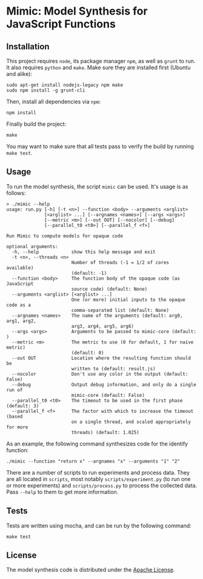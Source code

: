 # Mimic: Model Synthesis for JavaScript Functions

## Installation

This project requires `node`, its package manager `npm`, as well as `grunt` to run.  It also requires `python` and `make`.  Make sure they are installed first (Ubuntu and alike):

    sudo apt-get install nodejs-legacy npm make
    sudo npm install -g grunt-cli

Then, install all dependencies via `npm`:

    npm install

Finally build the project:

    make

You may want to make sure that all tests pass to verify the build by running `make test`.

## Usage

To run the model synthesis, the script `mimic` can be used.  It's usage is as follows:

    > ./mimic --help
    usage: run.py [-h] [-t <n>] --function <body> --arguments <arglist>
                  [<arglist> ...] [--argnames <names>] [--args <args>]
                  [--metric <m>] [--out OUT] [--nocolor] [--debug]
                  [--parallel_t0 <t0>] [--parallel_f <f>]

    Run Mimic to compute models for opaque code

    optional arguments:
      -h, --help            show this help message and exit
      -t <n>, --threads <n>
                            Number of threads (-1 = 1/2 of cores available)
                            (default: -1)
      --function <body>     The function body of the opaque code (as JavaScript
                            source code) (default: None)
      --arguments <arglist> [<arglist> ...]
                            One (or more) initial inputs to the opaque code as a
                            comma-separated list (default: None)
      --argnames <names>    The name of the arguments (default: arg0, arg1, arg2,
                            arg3, arg4, arg5, arg6)
      --args <args>         Arguments to be passed to mimic-core (default: )
      --metric <m>          The metric to use (0 for default, 1 for naive metric)
                            (default: 0)
      --out OUT             Location where the resulting function should be
                            written to (default: result.js)
      --nocolor             Don't use any color in the output (default: False)
      --debug               Output debug information, and only do a single run of
                            mimic-core (default: False)
      --parallel_t0 <t0>    The timeout to be used in the first phase (default: 3)
      --parallel_f <f>      The factor with which to increase the timeout (based
                            on a single thread, and scaled appropriately for more
                            threads) (default: 1.025)

As an example, the following command synthesizes code for the identify function:

    ./mimic --function "return x" --argnames "x" --arguments "1" "2"

There are a number of scripts to run experiments and process data.  They are all located in `scripts`, most notably `scripts/experiment.py` (to run one or more experiments) and `scripts/process.py` to process the collected data.  Pass `--help` to them to get more information.

## Tests

Tests are written using mocha, and can be run by the following command:

    make test

License
-------

The model synthesis code is distributed under the [Apache License](http://www.apache.org/licenses/LICENSE-2.0.html).
